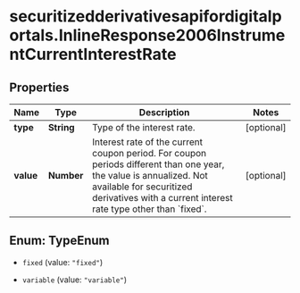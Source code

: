# securitizedderivativesapifordigitalportals.InlineResponse2006InstrumentCurrentInterestRate

## Properties

Name | Type | Description | Notes
------------ | ------------- | ------------- | -------------
**type** | **String** | Type of the interest rate. | [optional] 
**value** | **Number** | Interest rate of the current coupon period. For coupon periods different than one year, the value is annualized. Not available for securitized derivatives with a current interest rate type other than &#x60;fixed&#x60;. | [optional] 



## Enum: TypeEnum


* `fixed` (value: `"fixed"`)

* `variable` (value: `"variable"`)




